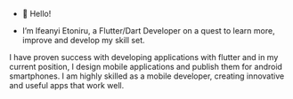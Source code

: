 - 👋 Hello!

- I’m Ifeanyi Etoniru, a Flutter/Dart Developer on a quest to learn more, improve and develop my skill set.

I have proven success with developing applications with flutter and in my current position, I design mobile applications and publish them for android smartphones.
I am highly skilled as a mobile developer, creating innovative and useful apps that work well. 



